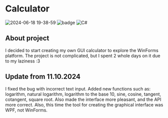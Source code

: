 # Calculator

![2024-06-18 19-38-59](https://sun9-19.userapi.com/impg/VWy-L1fDSd2S8luW9MG2IjLb_t0DlC-rSdSq1w/_-TISunRWQM.jpg?size=1919x1079&quality=96&sign=09e51de68a0bb95d4641972accb573dd&type=album)
![badge](https://img.shields.io/static/v1?label=Platform&message=Windows&color=red&style=for-the-badge)
![C#](https://img.shields.io/badge/c%23-%23239120.svg?style=for-the-badge&logo=csharp&logoColor=white)

## About project
I decided to start creating my own GUI calculator to explore the WinForms platform. The project is not complicated, but I spent 2 whole days on it due to my laziness :3

## Update from 11.10.2024
I fixed the bug with incorrect text input. Added new functions such as: logarithm, natural logarithm, logarithm to the base 10, sine, cosine, tangent, cotangent, square root. Also made the interface more pleasant, and the API more correct. Also, this time the tool for creating the graphical interface was WPF, not WinForms.
